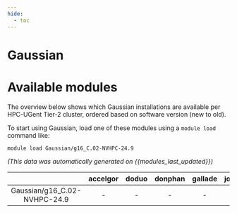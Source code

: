 ```yaml
---
hide:
  - toc
---
```


Gaussian
========

# Available modules


The overview below shows which Gaussian installations are available per HPC-UGent Tier-2 cluster, ordered based on software version (new to old).

To start using Gaussian, load one of these modules using a `module load` command like:

```shell
module load Gaussian/g16_C.02-NVHPC-24.9
```

*(This data was automatically generated on {{modules_last_updated}})*  

| |accelgor|doduo|donphan|gallade|joltik|shinx|
| :---: | :---: | :---: | :---: | :---: | :---: | :---: |
|Gaussian/g16_C.02-NVHPC-24.9|-|-|-|-|-|x|
